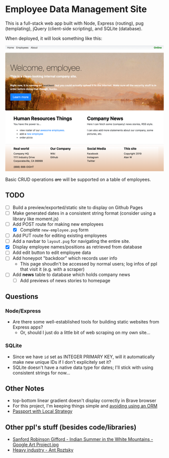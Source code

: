 # Employee Data Management Site

This is a full-stack web app built with Node, Express (routing), pug
(templating), jQuery (client-side scripting), and SQLite (database).

When deployed, it will look something like this:

![Screenshot](screenshot.png)

Basic CRUD operations ~~are~~ will be supported on a table of employees.


## TODO

- [ ] Build a preview/exported/static site to display on Github Pages
- [ ] Make generated dates in a consistent string format (consider using a
  library like moment.js)
- [ ] Add POST route for making new employees
    - [x] Complete `new-employee.pug` form
- [ ] Add PUT route for editing existing employees
- [ ] Add a navbar to `layout.pug` for navigating the entire site.
- [x] Display employee names/positions as retrieved from database
- [ ] Add edit button to edit employee data
- [ ] Add honeypot "backdoor" which records user info
    - This page shoudln't be accessed by normal users; log infos of ppl that
      visit it (e.g. with a scraper)
- [ ] Add **news** table to database which holds company news
    - [ ] Add previews of news stories to homepage

## Questions

### Node/Express

- Are there some well-established tools for building static websites from Express apps?
    - Or, should I just do a little bit of web scraping on my own site...

### SQLite

- Since we have `id` set as INTEGER PRIMARY KEY, will it automatically make new
  unique IDs if I don't explicitely set it?
- SQLite doesn't have a native data type for dates; I'll stick with using
  consistent strings for now...

## Other Notes

- top-bottom linear gradient doesn't display correctly in Brave browser
- For this project, I'm keeping things simple and [avoiding using an
  ORM](https://blog.logrocket.com/why-you-should-avoid-orms-with-examples-in-node-js-e0baab73fa5)
- [Passport with Local Strategy](https://github.com/passport/express-4.x-local-example/blob/master/server.js)

## Other ppl's stuff (besides code/libraries)

- [Sanford Robinson Gifford - Indian Summer in the White Mountains - Google Art Project.jpg](https://commons.wikimedia.org/wiki/File:Sanford_Robinson_Gifford_-_Indian_Summer_in_the_White_Mountains_-_Google_Art_Project.jpg)
- [Heavy industry - Ant Roztsky](https://unsplash.com/photos/SLIFI67jv5k)
